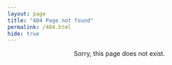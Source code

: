 ```yaml
---
layout: page
title: "404 Page not found"
permalink: /404.html
hide: true
---
```


<div align="center">
Sorry, this page does not exist.
</div>
